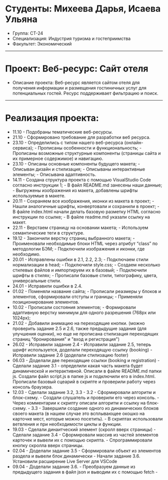 # Студенты: Михеева Дарья, Исаева Ульяна
- Группа: СТ-24
- Специализация: Индустрия туризма и гостеприимства
- Факультет: Экономический
---
# Проект: Веб-ресурс: Сайт отеля 
- Описание проекта: Веб-ресурс является сайтом отеля для получения информации и размещения гостиничных услуг для потенциальных гостей. Ресурс поддерживает фильтрацию и поиск. 
---
# Реализация проекта:
- 11.10 - Подобраны тематические веб-ресурсы.
- 21.10 - Сформировано требование для разработки веб ресурса.
- 23.10 - Определились с типом нашего веб-ресурса (онлайн-сервиса);
        - Прописаны особенности и функциональность;
        - Прописаны возможные структурные компоненты (страницы сайта и их примерное содержимое) и навигацию.
- 23.10 - Описаны основные компоненты будущего макета;
        - Описыван дизайн и стилизация;
        - Описываны интерактивные элементы;
        - Описывана адаптивность.
- 14.11 - Создана структура проекта с помощью VisualStudio Code согласно инструкции 1;
        - В файл README.md занесены наши данные;
        - Выгружены изображения из макета, добавлены шрифты используемые в макете.
- 20.11 - Сохраняем все изображения, иконки из макета в проект;
        - Нашли аналогичные шрифты, конвертовали и сохранили в проект;
        - В файле index.html начали делать базовую разметку HTML согласно инструкции по ссылке;
        - В файле readme.md указали ссылку на макет.     
- 22.11 - Верстаем страницу на основании макета;
        - Используем семантические теги в структуре.
- 19.12 - Закончили верстку страниц выбранного макета;
        - Проименовали необходимые блоки HTML через атрибут “class” по методологии БЭМ;
        - Подключили изображения и иконки, где необходимо.
- 20.01 - Исправлены ошибки в 2.1, 2.2, 2.3;
        - Подключаем стили нормализации в head;
        - Подключили style.css;
        - Создаем несколько стилевых файлов и импортируем их в базовый;
        - Подключили шрифты в стилях;
        - Прописали базовые стили, типографику, цвета, универсальные стили.
- 24.01 - Исправили ошибки в 2.4.
- 01.02 - Поменяли название сайта;
        - Прописали реазмеры у блоков и элементов, сформировали отступы и границы;
        - Применяли позиционирование элементов.
- 10.02 - Прописали состояния элементов;
        - Формировали адаптивную верстку минимум для одного разрешения (768рх или 1024рх);
- 21.02 - Добавили анимацию на переходящие кнопки.
(можно проверить задание 2.5 и 2.6, также предыдущие задания (для улучшения оценки), но еще не прописана стилизация переходящих страниц "бронирования" и "вход и регистрация")
- 26.02 - Исправили задание 2.4
        - Исправили задание 2.5, теперь шрифт используется, доделали переходящую ссылку (booking)
        - Исправили задание 2.6 (доделали стилизацию footer)
- 06.03 - Доделали две переходящие ссылки (booking и registration)
        - Сделали задание 3.1 - определили какая часть макета будет динамической и интерактивной. Описали в файле README.md папки js. Создали файл script.js в папке js и подключили его в index.html. Прописали базовый сцеарий в скрипте и проверили работу через консоль браузера.
- 12.03 - Cделали задание 3.2, 3.3 
        - 3.2
        - Сформировали алгоритм и блок-схему.
        - Создали слушатель и проверили его через консоль.
        - Через комментарии к скрипту описали алгоритм и ссылку на блок-схему.
        - 3.3
        - Завершили создание одного из динамических блоков своего макета (в нашем случае это всплывающее окошко на карточке мест, которые можно посетить).
        - В скриптах использовали ветвления и при необходимости циклы и функции.
- 19.03 - Сделали динаитческий элемент (скролл вверх страницы)
        - Сделали задание 3.4
        - Сформировали массив из частей элементов карточек и вывели их с помощью скрипта.
        - Спрограммировали кнопку скролла вверх страницы.
- 02.04 - Доделали задание 3.5
        - Сформировали объект из элементов раздела и вывели блок динамически
        - Начали задание 3.6. Установили расширение Live Server для VSCode
- 09.04 - Доделали задание 3.6. 
        - Преобразуем данные из предыдущего задания в файл json и выводим их с помощью fetch
        - 